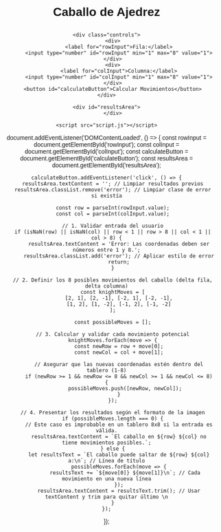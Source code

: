 <!DOCTYPE html>
<html lang="es">
<head>
    <meta charset="UTF-8">
    <meta name="viewport" content="width=device-width, initial-scale=1.0">
    <title>Caballo de Ajedrez</title>
    <style>
        body { 
            font-family: Arial, sans-serif; 
            margin: 20px; 
            padding-top: 30px;
            text-align: center; /* Centra el contenido del body */
        }
        h1 {
            margin-bottom: 30px;
        }
        .controls div {
            display: inline-block; /* Mantiene los inputs en línea */
            margin: 0 5px; /* Espacio entre los elementos de control */
        }
        label {
            margin-right: 5px;
        }
        input[type="number"] { 
            width: 40px; /* Ancho reducido para los números */
            padding: 5px;
        }
        button { 
            padding: 6px 12px; 
            margin-left: 10px;
            cursor: pointer; 
        }
        #resultsArea { 
            margin-top: 25px; 
            white-space: pre-wrap; /* Respeta los saltos de línea (\n) en el texto */
            font-family: monospace; /* Fuente monoespaciada para mejor alineación de números */
            font-size: 1em; /* Tamaño de fuente para los resultados */
            line-height: 1.6; /* Espaciado entre líneas */
            /* Si quieres que el bloque de texto esté centrado pero el texto dentro alineado a la izquierda:
            display: inline-block; 
            text-align: left; 
            */
        }
        .error { 
            color: red; 
            font-weight: bold; 
        }
    </style>
</head>
<body>
    <h1>Caballo de Ajedrez</h1>

    <div class="controls">
        <div>
            <label for="rowInput">Fila:</label>
            <input type="number" id="rowInput" min="1" max="8" value="1">
        </div>
        <div>
            <label for="colInput">Columna:</label>
            <input type="number" id="colInput" min="1" max="8" value="1">
        </div>
        <button id="calculateButton">Calcular Movimientos</button>
    </div>

    <div id="resultsArea">
        </div>

    <script src="script.js"></script>
</body>
</html>

document.addEventListener('DOMContentLoaded', () => {
    const rowInput = document.getElementById('rowInput');
    const colInput = document.getElementById('colInput');
    const calculateButton = document.getElementById('calculateButton');
    const resultsArea = document.getElementById('resultsArea');

    calculateButton.addEventListener('click', () => {
        resultsArea.textContent = ''; // Limpiar resultados previos
        resultsArea.classList.remove('error'); // Limpiar clase de error si existía

        const row = parseInt(rowInput.value);
        const col = parseInt(colInput.value);

        // 1. Validar entrada del usuario
        if (isNaN(row) || isNaN(col) || row < 1 || row > 8 || col < 1 || col > 8) {
            resultsArea.textContent = 'Error: Las coordenadas deben ser números entre 1 y 8.';
            resultsArea.classList.add('error'); // Aplicar estilo de error
            return;
        }

        // 2. Definir los 8 posibles movimientos del caballo (delta fila, delta columna)
        const knightMoves = [
            [2, 1], [2, -1], [-2, 1], [-2, -1],
            [1, 2], [1, -2], [-1, 2], [-1, -2]
        ];

        const possibleMoves = [];

        // 3. Calcular y validar cada movimiento potencial
        knightMoves.forEach(move => {
            const newRow = row + move[0];
            const newCol = col + move[1];

            // Asegurar que las nuevas coordenadas estén dentro del tablero (1-8)
            if (newRow >= 1 && newRow <= 8 && newCol >= 1 && newCol <= 8) {
                possibleMoves.push([newRow, newCol]);
            }
        });

        // 4. Presentar los resultados según el formato de la imagen
        if (possibleMoves.length === 0) {
            // Este caso es improbable en un tablero 8x8 si la entrada es válida.
            resultsArea.textContent = `El caballo en ${row} ${col} no tiene movimientos posibles.`;
        } else {
            let resultsText = `El caballo puede saltar de ${row} ${col} a:\n`; // Línea de título
            possibleMoves.forEach(move => {
                resultsText += `${move[0]} ${move[1]}\n`; // Cada movimiento en una nueva línea
            });
            resultsArea.textContent = resultsText.trim(); // Usar textContent y trim para quitar último \n
        }
    });
});
